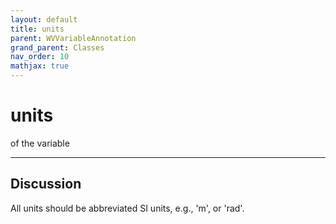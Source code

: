 ```yaml
---
layout: default
title: units
parent: WVVariableAnnotation
grand_parent: Classes
nav_order: 10
mathjax: true
---
```


#  units

of the variable


---

## Discussion

  All units should be abbreviated SI units, e.g., 'm', or 'rad'.
  
